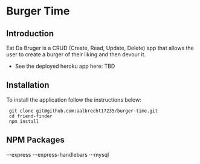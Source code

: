 # Burger Time

Introduction
------------

Eat Da Bruger is a CRUD (Create, Read, Update, Delete) app that allows the user to create a burger of their liking and then devour it.

 * See the deployed heroku app here: TBD
 
   
Installation
------------

To install the application follow the instructions below:

``` 
 git clone git@github.com:aalbrecht17235/burger-time.git
 cd friend-finder
 npm install
```

NPM Packages
------------

⋅⋅⋅express
⋅⋅⋅express-handlebars
⋅⋅⋅mysql


